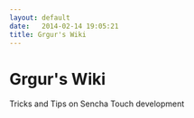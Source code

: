 ```yaml
---
layout: default
date:   2014-02-14 19:05:21
title: Grgur's Wiki
---
```


Grgur's Wiki
==========

Tricks and Tips on Sencha Touch development